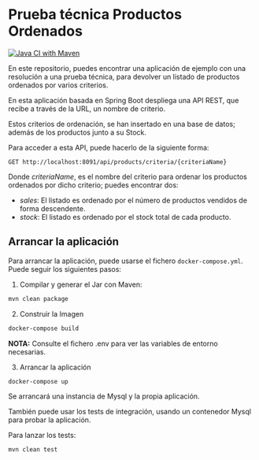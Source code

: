 # Prueba técnica Productos Ordenados

[![Java CI with Maven](https://github.com/zerasul/OrderedProductList/actions/workflows/maven.yml/badge.svg)](https://github.com/zerasul/OrderedProductList/actions/workflows/maven.yml)

En este repositorio, puedes encontrar una aplicación de ejemplo con una resolución a una prueba técnica, para devolver un listado de productos ordenados por varios criterios.

En esta aplicación basada en Spring Boot despliega una API REST, que recibe a través de la URL, un nombre de criterio.

Estos criterios de ordenación, se han insertado en una base de datos; además de los productos junto a su Stock.

Para acceder a esta API, puede hacerlo de la siguiente forma:

```
GET http://localhost:8091/api/products/criteria/{criteriaName} 
```

Donde _criteriaName_, es el nombre del criterio para ordenar los productos ordenados por dicho criterio; puedes encontrar dos:

* _sales_: El listado es ordenado por el número de productos vendidos de forma descendente.
* _stock_: El listado es ordenado por el stock total de cada producto.

## Arrancar la aplicación

Para arrancar la aplicación, puede usarse el fichero ```docker-compose.yml```. Puede seguir los siguientes pasos:

1. Compilar y generar el Jar con Maven:

```bash
mvn clean package
```

2. Construir la Imagen

```bash
docker-compose build
```

**NOTA:** Consulte el fichero .env para ver las variables de entorno necesarias.

3. Arrancar la aplicación

```bash
docker-compose up
```

Se arrancará una instancia de Mysql y la propia aplicación.

También puede usar los tests de integración, usando un contenedor Mysql para probar la aplicación. 

Para lanzar los tests:

```bash
mvn clean test
```
